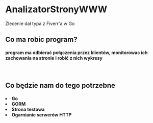 # AnalizatorStronyWWW
Zlecenie dał typa z Fiverr'a w Go

<h2> Co ma robic program? </h2>
<h4> program ma odbierać połączenia przez klientów, monitorowac ich zachowania na stronie i robić z nich wykresy </h4>
</br>
<h2> Co będzie nam do tego potrzebne </h2>
<h4> <li> Go </li>
     <li> GORM </li>
     <li> Strona testowa </li>
     <li> Ogarnianie serwerów HTTP </li> </h4>
